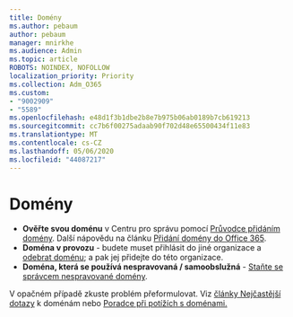 ```yaml
---
title: Domény
ms.author: pebaum
author: pebaum
manager: mnirkhe
ms.audience: Admin
ms.topic: article
ROBOTS: NOINDEX, NOFOLLOW
localization_priority: Priority
ms.collection: Adm_O365
ms.custom:
- "9002909"
- "5589"
ms.openlocfilehash: e48d1f3b1dbe2b8e7b975b06ab0189b7cb619213
ms.sourcegitcommit: cc7b6f00275adaab90f702d48e65500434f11e83
ms.translationtype: MT
ms.contentlocale: cs-CZ
ms.lasthandoff: 05/06/2020
ms.locfileid: "44087217"
---
```

# <a name="domains"></a>Domény

- **Ověřte svou doménu** v Centru pro správu pomocí [Průvodce přidáním domény](https://portal.office.com/adminportal/home#/Domains/Wizard). Další nápovědu na článku [Přidání domény do Office 365](https://docs.microsoft.com/microsoft-365/admin/setup/add-domain?view=o365-worldwide).
- **Doména v provozu** - budete muset přihlásit do jiné organizace a [odebrat doménu](https://docs.microsoft.com/microsoft-365/admin/get-help-with-domains/remove-a-domain?view=o365-worldwide); a pak jej přidejte do této organizace.
- **Doména, která se používá nespravovaná / samoobslužná**  -  [Staňte se správcem nespravované domény](https://docs.microsoft.com/azure/active-directory/users-groups-roles/domains-admin-takeover).

V opačném případě zkuste problém přeformulovat. Viz [články Nejčastější dotazy](https://docs.microsoft.com/microsoft-365/admin/setup/domains-faq?view=o365-worldwide) k doménám nebo [Poradce při potížích s doménami.](https://docs.microsoft.com/microsoft-365/admin/get-help-with-domains/find-and-fix-issues?view=o365-worldwide)
